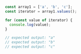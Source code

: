 

```js
const array1 = ['a', 'b', 'c'];
const iterator = array1.values();

for (const value of iterator) {
  console.log(value);
}

// expected output: "a"
// expected output: "b"
// expected output: "c"
```
<!--stackedit_data:
eyJoaXN0b3J5IjpbLTE0NTc2NTQ1NzJdfQ==
-->
